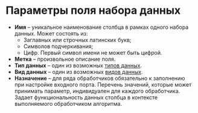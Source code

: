 # Параметры поля набора данных
  * **Имя** – уникальное наименование столбца в рамках одного набора данных. Может состоять из:
    * Заглавных или строчных латинских букв;
    * Символов подчеркивания;
    * Цифр. Первый символ имени не может быть цифрой.
  * **Метка** – произвольное описание поля.
  * **Тип данных** – один из возможных [типов данных](./datatype.md).
  * **Вид данных** – один из возможных [видов данных](./datakind.md).
  * **Назначение** – для ряда обработчиков обязательно к заполнению при настройке входного порта. Перечень значений, которые может принимать параметр, индивидуален для каждого обработчика. Задает функциональность данных столбца в контексте выполняемого обработчиком алгоритма.

